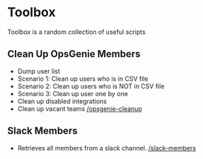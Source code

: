 # Toolbox
Toolbox is a random collection of useful scripts

## Clean Up OpsGenie Members
 - Dump user list
 - Scenario 1: Clean up users who is in CSV file
 - Scenario 2: Clean up users who is NOT in CSV file
 - Scenario 3: Clean up user one by one
 - Clean up disabled integrations
 - Clean up vacant teams
[/opsgenie-cleanup](opsgenie-cleanup/OpsGenieCleanUp.ipynb)


## Slack Members
 - Retrieves all members from a slack channel.
[/slack-members](slack-members/README.md)
